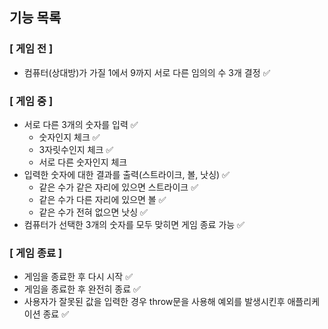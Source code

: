 ## 기능 목록

### [ 게임 전 ]

- 컴퓨터(상대방)가 가질 1에서 9까지 서로 다른 임의의 수 3개 결정 ✅

### [ 게임 중 ]

- 서로 다른 3개의 숫자를 입력 ✅
  - 숫자인지 체크 ✅
  - 3자릿수인지 체크 ✅
  - 서로 다른 숫자인지 체크
- 입력한 숫자에 대한 결과를 출력(스트라이크, 볼, 낫싱) ✅
  - 같은 수가 같은 자리에 있으면 스트라이크 ✅
  - 같은 수가 다른 자리에 있으면 볼 ✅
  - 같은 수가 전혀 없으면 낫싱 ✅
- 컴퓨터가 선택한 3개의 숫자를 모두 맞히면 게임 종료 가능 ✅

### [ 게임 종료 ]

- 게임을 종료한 후 다시 시작 ✅
- 게임을 종료한 후 완전히 종료 ✅
- 사용자가 잘못된 값을 입력한 경우 throw문을 사용해 예외를 발생시킨후 애플리케이션 종료 ✅
